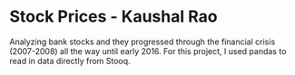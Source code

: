# Stock Prices - Kaushal Rao 
Analyzing bank stocks and they progressed through the financial crisis (2007-2008) all the way until early 2016. For this project, I used pandas to read in data directly from Stooq.
